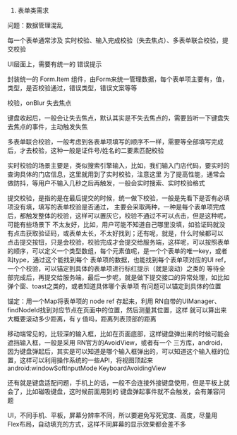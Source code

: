 1. 表单类需求

问题：数据管理混乱

每一个表单通常涉及 实时校验、输入完成校验（失去焦点）、多表单联合校验，提交校验

UI层面上，需要有统一的 错误提示

封装统一的 Form.Item 组件，由Form来统一管理数据，每个表单项主要有，值，类型，是否校验通过，错误类型，错误文案等等

校验，onBlur 失去焦点

键盘收起后，一般会让失去焦点，默认其实是不失去焦点的，需要监听一下键盘失去焦点的事件，主动触发失焦

多表单联合校验，一般考虑到各表单项填写的顺序不一样，需要等全部填写完成后，才去校验，这种一般是证件号/姓名的二要素匹配校验

实时校验的场景主要是，类似搜索引擎输入，比如，我们输入门店代码，要实时的查询具体的门店信息，这里就用到了实时校验，注意这里
为了提高性能，通常会做防抖，等用户不输入几秒之后再触发，一般会实时搜索、实时校验格式

提交校验，是指的是在最后提交的时候，统一做下校验，一般是先看下是否有必填项没有填，填写的表单校验是否通过，
主要会采取两种，一种是每个表单项完成后，都触发整体的校验，这样可以置灰它，校验不通过不可以点击，但是这种呢，可能有些场景下
不太友好，比如，用户可能不知道自己哪里没填，如验证码就没有点击获取验证码，或表单太长，不太好找到；还有呢，就是，什么时候都可以
点击提交按钮，只是会校验，校验完成才会提交给服务端，这样呢，可以按照表单的顺序，可以定义一个类型数组，每个元素值呢，是一个个表单的唯一key，或者叫type，通过这个能找到每个
表单项的数据，也能找到每个表单项对应的UI ref，一个个校验，可以锚定到具体的表单项进行标红提示（就是滚动）之类的
等待全部完成后，再提交给服务端，最后一步呢，就是做下提交接口的异常处理，如比如弹个窗、toast之类的，或者知道具体哪个表单项
有问题可以锚定到具体的位置

锚定：用一个Map将表单项的 node ref 存起来，利用 RN自带的UIManager、findNodeId找到对应节点在页面中的位置，然后测量其位置，这样
就可以算出来大概要滚动多少距离，有 y 值吗，距离列表顶部的距离

移动端常见的，比较深的输入框，比如在页面底部，这样键盘弹出来的时候可能会遮挡输入框，一般是采用 RN官方的AvoidView，或者有一个
三方库，android，因为键盘弹起后，其实是可以知道是哪个输入框弹出的，可以知道这个输入框的位置，这样可以利用操作系统的一些API，将视图顶起来
android:windowSoftInputMode KeyboardAvoidingView

还有就是键盘适配问题，手机上的话，一般不会连接外接键盘使用，但是平板上就会了，比如磁吸键盘，这时候前面用到的
键盘弹起事件就不会触发，会有兼容问题

UI，不同手机、平板，屏幕分辨率不同，所以要避免写死宽度、高度，尽量用 Flex布局，自动填充的方式，这样不同屏幕的显示效果都会差不多

